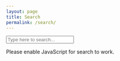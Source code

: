 ```yaml
---
layout: page
title: Search
permalink: /search/
---
```

<!-- Adapted from https://blog.webjeda.com/instant-jekyll-search/#how-to-implement-jekyll-instant-search -->

<!-- Search box -->
<input type="text" maxlength="50" id="search-input" placeholder="Type here to search...">

<!-- Search params -->
<div class="search-link" id="search-container">
    <div id="results-container"></div>
</div>

<!-- Script pointing to search-script.js -->
<script src="/search/search.js" type="text/javascript"></script>
<noscript>Please enable JavaScript for search to work.</noscript>

<!-- Configuration -->
<script>
SimpleJekyllSearch({
searchInput: document.getElementById('search-input'),
resultsContainer: document.getElementById('results-container'),
json: '/search/search.json'
})
</script>